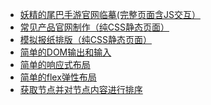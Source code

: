 <ul>
	<li><a href="http://htmlpreview.github.io/?https://github.com/zuluoaaa/xinshou-xuexi/blob/master/妖精的尾巴手游官网临摹/妖精的尾巴手游官网临摹.html">妖精的尾巴手游官网临摹(完整页面含JS交互）</a></li>
	<li><a href="http://htmlpreview.github.io/?https://github.com/zuluoaaa/xinshou-xuexi/blob/master/常见产品官网制作/常见产品官网制作.html">常见产品官网制作（纯CSS静态页面）</a></li>
	<li><a href="http://htmlpreview.github.io/?https://github.com/zuluoaaa/xinshou-xuexi/blob/master/简单页面制作/简单页面制作.html">模拟报纸排版（纯CSS静态页面）</a></li>
	<li><a href="http://htmlpreview.github.io/?https://github.com/zuluoaaa/xinshou-xuexi/blob/master/简单的DOM操作-输入和输出.html">简单的DOM输出和输入</a></li>
	<li><a href="http://htmlpreview.github.io/?https://github.com/zuluoaaa/xinshou-xuexi/blob/master/简单的响应式布局.html">简单的响应式布局</a></li>
	<li><a href="http://htmlpreview.github.io/?https://github.com/zuluoaaa/xinshou-xuexi/blob/fba32f75074bbe49e8f4b6c86755d4b0617f2cb5/ife/flexBox-任务10.html">简单的flex弹性布局</a></li>
	<li><a href="http://htmlpreview.github.io/?https://github.com/zuluoaaa/xinshou-xuexi/blob/master/从小到大的排序方法1.html">获取节点并对节点内容进行排序</a></li>

</ul>
